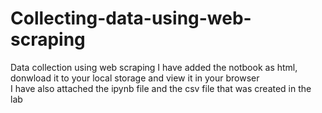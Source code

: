 # Collecting-data-using-web-scraping
Data collection using web scraping
I have added the notbook as html, donwload it to your local storage and view it in your browser  
I have also attached the ipynb file and the csv file that was created in the lab
